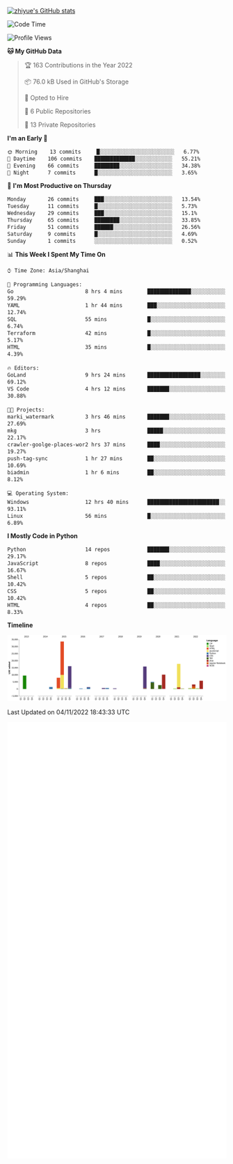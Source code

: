 
[![zhiyue's GitHub stats](https://github-readme-stats.vercel.app/api?username=zhiyue)](https://github.com/anuraghazra/github-readme-stats&&show_icons=true)

<!--START_SECTION:waka-->
![Code Time](http://img.shields.io/badge/Code%20Time-734%20hrs%2015%20mins-blue)

![Profile Views](http://img.shields.io/badge/Profile%20Views-0-blue)

**🐱 My GitHub Data** 

> 🏆 163 Contributions in the Year 2022
 > 
> 📦 76.0 kB Used in GitHub's Storage 
 > 
> 💼 Opted to Hire
 > 
> 📜 6 Public Repositories 
 > 
> 🔑 13 Private Repositories  
 > 
**I'm an Early 🐤** 

```text
🌞 Morning    13 commits     █░░░░░░░░░░░░░░░░░░░░░░░░   6.77% 
🌆 Daytime    106 commits    █████████████░░░░░░░░░░░░   55.21% 
🌃 Evening    66 commits     ████████░░░░░░░░░░░░░░░░░   34.38% 
🌙 Night      7 commits      █░░░░░░░░░░░░░░░░░░░░░░░░   3.65%

```
📅 **I'm Most Productive on Thursday** 

```text
Monday       26 commits     ███░░░░░░░░░░░░░░░░░░░░░░   13.54% 
Tuesday      11 commits     █░░░░░░░░░░░░░░░░░░░░░░░░   5.73% 
Wednesday    29 commits     ███░░░░░░░░░░░░░░░░░░░░░░   15.1% 
Thursday     65 commits     ████████░░░░░░░░░░░░░░░░░   33.85% 
Friday       51 commits     ██████░░░░░░░░░░░░░░░░░░░   26.56% 
Saturday     9 commits      █░░░░░░░░░░░░░░░░░░░░░░░░   4.69% 
Sunday       1 commits      ░░░░░░░░░░░░░░░░░░░░░░░░░   0.52%

```


📊 **This Week I Spent My Time On** 

```text
⌚︎ Time Zone: Asia/Shanghai

💬 Programming Languages: 
Go                       8 hrs 4 mins        ██████████████░░░░░░░░░░░   59.29% 
YAML                     1 hr 44 mins        ███░░░░░░░░░░░░░░░░░░░░░░   12.74% 
SQL                      55 mins             █░░░░░░░░░░░░░░░░░░░░░░░░   6.74% 
Terraform                42 mins             █░░░░░░░░░░░░░░░░░░░░░░░░   5.17% 
HTML                     35 mins             █░░░░░░░░░░░░░░░░░░░░░░░░   4.39%

🔥 Editors: 
GoLand                   9 hrs 24 mins       █████████████████░░░░░░░░   69.12% 
VS Code                  4 hrs 12 mins       ███████░░░░░░░░░░░░░░░░░░   30.88%

🐱‍💻 Projects: 
marki_watermark          3 hrs 46 mins       ███████░░░░░░░░░░░░░░░░░░   27.69% 
mkg                      3 hrs               █████░░░░░░░░░░░░░░░░░░░░   22.17% 
crawler-goolge-places-wor2 hrs 37 mins       ████░░░░░░░░░░░░░░░░░░░░░   19.27% 
push-tag-sync            1 hr 27 mins        ██░░░░░░░░░░░░░░░░░░░░░░░   10.69% 
biadmin                  1 hr 6 mins         ██░░░░░░░░░░░░░░░░░░░░░░░   8.12%

💻 Operating System: 
Windows                  12 hrs 40 mins      ███████████████████████░░   93.11% 
Linux                    56 mins             █░░░░░░░░░░░░░░░░░░░░░░░░   6.89%

```

**I Mostly Code in Python** 

```text
Python                   14 repos            ███████░░░░░░░░░░░░░░░░░░   29.17% 
JavaScript               8 repos             ████░░░░░░░░░░░░░░░░░░░░░   16.67% 
Shell                    5 repos             ██░░░░░░░░░░░░░░░░░░░░░░░   10.42% 
CSS                      5 repos             ██░░░░░░░░░░░░░░░░░░░░░░░   10.42% 
HTML                     4 repos             ██░░░░░░░░░░░░░░░░░░░░░░░   8.33%

```


**Timeline**

![Chart not found](https://raw.githubusercontent.com/zhiyue/zhiyue/main/charts/bar_graph.png) 


 Last Updated on 04/11/2022 18:43:33 UTC
<!--END_SECTION:waka-->

<!-- [![Top Langs](https://github-readme-stats.vercel.app/api/top-langs/?username=zhiyue)](https://github.com/anuraghazra/github-readme-stats) -->

![](./github-metrics.svg)

